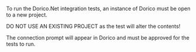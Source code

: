 ﻿To run the Dorico.Net integration tests, an instance of Dorico must be open to a new project.  

DO NOT USE AN EXISTING PROJECT as the test will alter the contents!

The connection prompt will appear in Dorico and must be approved for the tests to run.